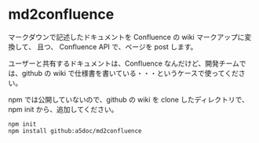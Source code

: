 md2confluence
=============

マークダウンで記述したドキュメントを Confluence の wiki マークアップに変換して、
且つ、 Confluence API で、ページを post します。

ユーザーと共有するドキュメントは、Confluence なんだけど、開発チームでは、github  の wiki で仕様書を書いている・・・というケースで使ってください。

npm では公開していないので、github の wiki を clone したディレクトリで、npm init から、追加してください。

```
npm init
npm install github:a5doc/md2confluence

```

